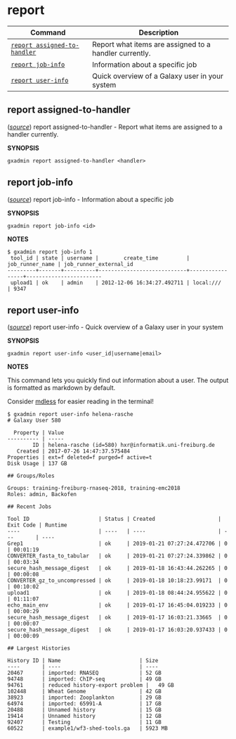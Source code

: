# report

Command | Description
------- | -----------
[`report assigned-to-handler`](#report-assigned-to-handler) | Report what items are assigned to a handler currently.
[`report job-info`](#report-job-info) | Information about a specific job
[`report user-info`](#report-user-info) | Quick overview of a Galaxy user in your system

## report assigned-to-handler

([*source*](https://github.com/galaxyproject/gxadmin/search?q=report_assigned-to-handler&type=Code))
report assigned-to-handler -  Report what items are assigned to a handler currently.

**SYNOPSIS**

    gxadmin report assigned-to-handler <handler>


## report job-info

([*source*](https://github.com/galaxyproject/gxadmin/search?q=report_job-info&type=Code))
report job-info -  Information about a specific job

**SYNOPSIS**

    gxadmin report job-info <id>

**NOTES**

    $ gxadmin report job-info 1
     tool_id | state | username |        create_time         | job_runner_name | job_runner_external_id
    ---------+-------+----------+----------------------------+-----------------+------------------------
     upload1 | ok    | admin    | 2012-12-06 16:34:27.492711 | local:///       | 9347


## report user-info

([*source*](https://github.com/galaxyproject/gxadmin/search?q=report_user-info&type=Code))
report user-info -  Quick overview of a Galaxy user in your system

**SYNOPSIS**

    gxadmin report user-info <user_id|username|email>

**NOTES**

This command lets you quickly find out information about a user. The output is formatted as markdown by default.

Consider [mdless](https://github.com/ttscoff/mdless) for easier reading in the terminal!

    $ gxadmin report user-info helena-rasche
    # Galaxy User 580

      Property | Value
    ---------- | -----
            ID | helena-rasche (id=580) hxr@informatik.uni-freiburg.de
       Created | 2017-07-26 14:47:37.575484
    Properties | ext=f deleted=f purged=f active=t
    Disk Usage | 137 GB

    ## Groups/Roles

    Groups: training-freiburg-rnaseq-2018, training-emc2018
    Roles: admin, Backofen

    ## Recent Jobs

    Tool ID                      | Status | Created                    | Exit Code | Runtime
    ----                         | ----   | ----                       | ---       | ----
    Grep1                        | ok     | 2019-01-21 07:27:24.472706 | 0         | 00:01:19
    CONVERTER_fasta_to_tabular   | ok     | 2019-01-21 07:27:24.339862 | 0         | 00:03:34
    secure_hash_message_digest   | ok     | 2019-01-18 16:43:44.262265 | 0         | 00:00:08
    CONVERTER_gz_to_uncompressed | ok     | 2019-01-18 10:18:23.99171  | 0         | 00:10:02
    upload1                      | ok     | 2019-01-18 08:44:24.955622 | 0         | 01:11:07
    echo_main_env                | ok     | 2019-01-17 16:45:04.019233 | 0         | 00:00:29
    secure_hash_message_digest   | ok     | 2019-01-17 16:03:21.33665  | 0         | 00:00:07
    secure_hash_message_digest   | ok     | 2019-01-17 16:03:20.937433 | 0         | 00:00:09

    ## Largest Histories

    History ID | Name                         | Size
    ----       | ----                         | ----
    20467      | imported: RNASEQ             | 52 GB
    94748      | imported: ChIP-seq           | 49 GB
    94761      | reduced history-export problem |   49 GB
    102448     | Wheat Genome                 | 42 GB
    38923      | imported: Zooplankton        | 29 GB
    64974      | imported: 65991-A            | 17 GB
    20488      | Unnamed history              | 15 GB
    19414      | Unnamed history              | 12 GB
    92407      | Testing                      | 11 GB
    60522      | example1/wf3-shed-tools.ga   | 5923 MB


